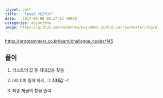 ```yaml
---
layout: post
title:  "leve3_야근지수"
date:   2017-09-08 00:27:03 +0900
categories: algorithm
image: https://github.com/KoJunHee/kojunhee.github.io/raw/master/img/algorithm.png
---
```



<https://programmers.co.kr/learn/challenge_codes/145>

## 풀이


1. 리스트의 값 중 최대값을 찾음

2. n이 0이 될때 까지, 그 최대값 -1

3. 최종 제곱의 합을 출력
